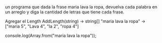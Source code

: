 un programa que dada la frase maria lava la ropa, devuelva cada palabra en un arreglo y diga
la cantidad de letras que tiene cada frase.

Agregar el Length
AddLength(string) -> string[]
"maria lava la ropa" -> ["maria 5", "Lava 4", "la 2", "ropa 4"]

console.log(Array.from("maria lava la ropa"));
